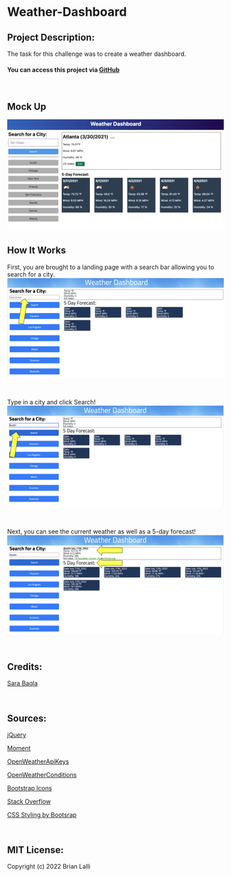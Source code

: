 # Weather-Dashboard

## Project Description:
The task for this challenge was to create a weather dashboard.

#### You can access this project via [GitHub]( https://brianlalli.github.io/Weather-Dashboard/)

<br>


## Mock Up
![Mock Up](./assets/images/06-server-side-apis-homework-demo.png)

## How It Works
First, you are brought to a landing page with a search bar allowing you to search for a city.
![Landing Page](./assets/images/Landing%20Page.png)

<br>

Type in a city and click Search!
![Typing City](./assets/images/Search%20City.png)

<br>

Next, you can see the current weather as well as a 5-day forecast!
![Current Weather & 5-Day Forecast](./assets/images/Weather.png)

<br>

## Credits:
[Sara Baqla](https://github.com/missatrox44)

<br>

## Sources:
[jQuery](https://api.jquery.com/addclass/)

[Moment](https://momentjs.com/docs/#/displaying/)

[OpenWeatherApiKeys](https://home.openweathermap.org/api_keys)

[OpenWeatherConditions](https://openweathermap.org/weather-conditions)

[Bootstrap Icons](https://icons.getbootstrap.com/)

[Stack Overflow](https://stackoverflow.com/questions/65274643/changing-background-color-with-else-if-statement-jquery)

[CSS Styling by Bootsrap](https://startbootstrap.com/)

<br>

## MIT License:

Copyright (c) 2022 Brian Lalli
